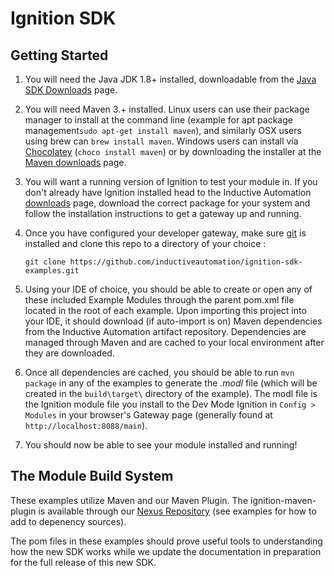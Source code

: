# Ignition SDK

## Getting Started

1. You will need the Java JDK 1.8+ installed, downloadable from the [Java SDK Downloads](http://www.oracle.com/technetwork/java/javase/downloads/index-jsp-138363.html) page.

2. You will need Maven 3.+ installed.  Linux users can use their package manager to install at the command line (example for apt package management`sudo apt-get install maven`), and similarly OSX users using brew can `brew install maven`.  Windows users can install via [Chocolatey](https://chocolatey.org/) (`choco install maven`) or by downloading the installer at the [Maven downloads](http://maven.apache.org/download.cgi_) page.

1. You will want a running version of Ignition to test your module in.  If you don't already have Ignition installed head to the Inductive Automation [downloads](https://www.inductiveautomation.com/downloads/) page, download the correct package for your system and follow the installation instructions to get a gateway up and running.  

3. Once you have configured your developer gateway, make sure [git](https://git-scm.com/downloads) is installed and clone this repo to a directory of your choice :

    ```git clone https://github.com/inductiveautomation/ignition-sdk-examples.git```

4. Using your IDE of choice, you should be able to create or open any of these included Example Modules through the parent pom.xml file located in the root of each example.  Upon importing this project into your IDE, it should download (if auto-import is on) Maven dependencies from the Inductive Automation artifact repository. Dependencies are managed through Maven and are cached to your local environment after they are downloaded.

5. Once all dependencies are cached, you should be able to run `mvn package` in any of the examples to generate the *.modl* file (which will be created in the `build\target\` directory of the example).  The modl file is the Ignition module file you install to the Dev Mode Ignition in `Config > Modules` in your browser's Gateway page (generally found at `http://localhost:8088/main`).

6. You should now be able to see your module installed and running!

## The Module Build System

These examples utilize Maven and our Maven Plugin.  The ignition-maven-plugin is available through our [Nexus Repository](https://nexus.inductiveautomation.com/repository/inductiveautomation-releases) (see examples for how to add to depenency sources).  

The pom files in these examples should prove useful tools to understanding how the new SDK works while we update the documentation in preparation for the full release of this new SDK.  
